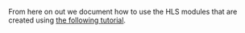 From here on out we document how to use the HLS modules that are created using
[the following tutorial](../compilation_flow/hls/README.md).
